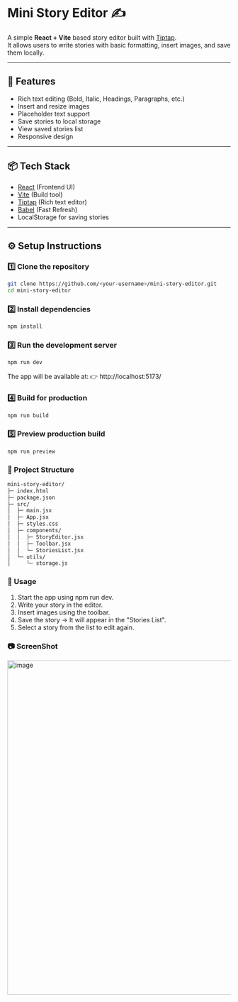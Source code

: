 # Mini Story Editor ✍️

A simple **React + Vite** based story editor built with [Tiptap](https://tiptap.dev/).  
It allows users to write stories with basic formatting, insert images, and save them locally.

---

## 🚀 Features
- Rich text editing (Bold, Italic, Headings, Paragraphs, etc.)
- Insert and resize images
- Placeholder text support
- Save stories to local storage
- View saved stories list
- Responsive design

---

## 📦 Tech Stack
- [React](https://react.dev/) (Frontend UI)
- [Vite](https://vitejs.dev/) (Build tool)
- [Tiptap](https://tiptap.dev/) (Rich text editor)
- [Babel](https://babeljs.io/) (Fast Refresh)
- LocalStorage for saving stories

---

## ⚙️ Setup Instructions

### 1️⃣ Clone the repository
```bash
git clone https://github.com/<your-username>/mini-story-editor.git
cd mini-story-editor
```

### 2️⃣ Install dependencies
```bash
npm install
```

### 3️⃣ Run the development server
```bash
npm run dev
```
The app will be available at:
👉 http://localhost:5173/

### 4️⃣ Build for production
```bash
npm run build
```

### 5️⃣ Preview production build
```bash
npm run preview
```

### 📂 Project Structure
```bash
mini-story-editor/
├─ index.html
├─ package.json
├─ src/
│  ├─ main.jsx
│  ├─ App.jsx
│  ├─ styles.css
│  ├─ components/
│  │  ├─ StoryEditor.jsx
│  │  ├─ Toolbar.jsx
│  │  └─ StoriesList.jsx
│  └─ utils/
│     └─ storage.js
```

### 📝 Usage
1. Start the app using npm run dev.
2. Write your story in the editor.
3. Insert images using the toolbar.
4. Save the story → It will appear in the "Stories List".
5. Select a story from the list to edit again.

### 📷 ScreenShot
<img width="1362" height="754" alt="image" src="https://github.com/user-attachments/assets/84df6ca6-de8e-4d2c-8b87-62291e65f394" />

